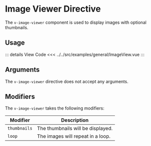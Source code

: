 <script setup> 
import ImageViewer from "../../src/examples/general/ImageView.vue"
</script>

# Image Viewer Directive

The `v-image-viewer` component is used to display images with optional thumbnails.

## Usage

<ImageViewer/>

::: details View Code
<<< ../../src/examples/general/ImageView.vue
:::

## Arguments

The `v-image-viewer` directive does not accept any arguments.

## Modifiers

The `v-image-viewer` takes the following modifiers:

| Modifier     | Description                       |
| ------------ | --------------------------------- |
| `thumbnails` | The thumbnails will be displayed. |
| `loop`       | The images will repeat in a loop. |
